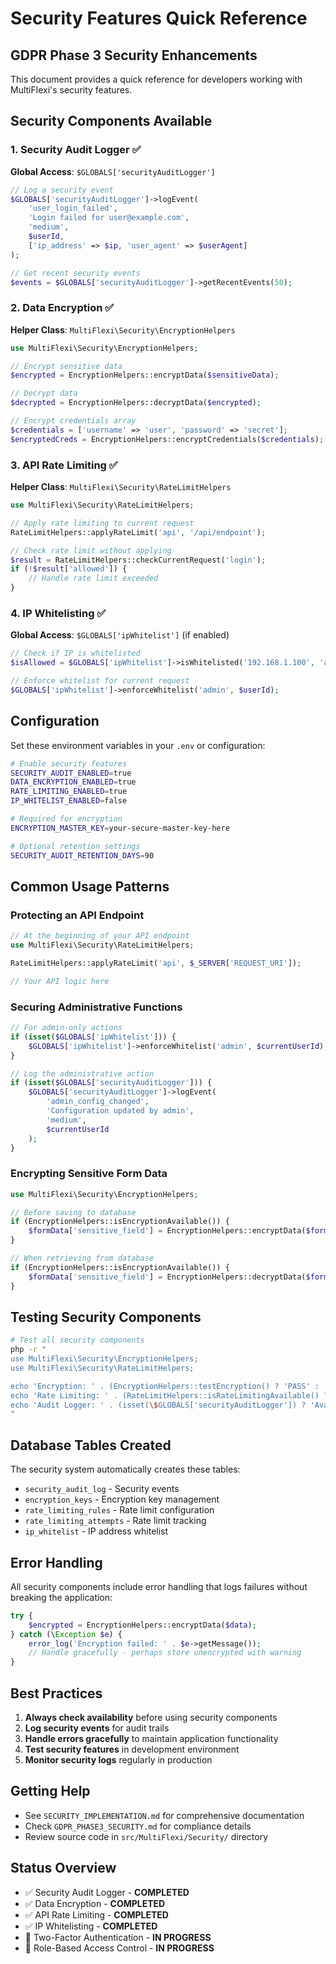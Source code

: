 # Security Features Quick Reference

## GDPR Phase 3 Security Enhancements

This document provides a quick reference for developers working with MultiFlexi's security features.

## Security Components Available

### 1. Security Audit Logger ✅
**Global Access**: `$GLOBALS['securityAuditLogger']`
```php
// Log a security event
$GLOBALS['securityAuditLogger']->logEvent(
    'user_login_failed', 
    'Login failed for user@example.com', 
    'medium', 
    $userId, 
    ['ip_address' => $ip, 'user_agent' => $userAgent]
);

// Get recent security events
$events = $GLOBALS['securityAuditLogger']->getRecentEvents(50);
```

### 2. Data Encryption ✅
**Helper Class**: `MultiFlexi\Security\EncryptionHelpers`
```php
use MultiFlexi\Security\EncryptionHelpers;

// Encrypt sensitive data
$encrypted = EncryptionHelpers::encryptData($sensitiveData);

// Decrypt data
$decrypted = EncryptionHelpers::decryptData($encrypted);

// Encrypt credentials array
$credentials = ['username' => 'user', 'password' => 'secret'];
$encryptedCreds = EncryptionHelpers::encryptCredentials($credentials);
```

### 3. API Rate Limiting ✅
**Helper Class**: `MultiFlexi\Security\RateLimitHelpers`
```php
use MultiFlexi\Security\RateLimitHelpers;

// Apply rate limiting to current request
RateLimitHelpers::applyRateLimit('api', '/api/endpoint');

// Check rate limit without applying
$result = RateLimitHelpers::checkCurrentRequest('login');
if (!$result['allowed']) {
    // Handle rate limit exceeded
}
```

### 4. IP Whitelisting ✅
**Global Access**: `$GLOBALS['ipWhitelist']` (if enabled)
```php
// Check if IP is whitelisted
$isAllowed = $GLOBALS['ipWhitelist']->isWhitelisted('192.168.1.100', 'admin');

// Enforce whitelist for current request
$GLOBALS['ipWhitelist']->enforceWhitelist('admin', $userId);
```

## Configuration

Set these environment variables in your `.env` or configuration:

```bash
# Enable security features
SECURITY_AUDIT_ENABLED=true
DATA_ENCRYPTION_ENABLED=true
RATE_LIMITING_ENABLED=true
IP_WHITELIST_ENABLED=false

# Required for encryption
ENCRYPTION_MASTER_KEY=your-secure-master-key-here

# Optional retention settings
SECURITY_AUDIT_RETENTION_DAYS=90
```

## Common Usage Patterns

### Protecting an API Endpoint
```php
// At the beginning of your API endpoint
use MultiFlexi\Security\RateLimitHelpers;

RateLimitHelpers::applyRateLimit('api', $_SERVER['REQUEST_URI']);

// Your API logic here
```

### Securing Administrative Functions
```php
// For admin-only actions
if (isset($GLOBALS['ipWhitelist'])) {
    $GLOBALS['ipWhitelist']->enforceWhitelist('admin', $currentUserId);
}

// Log the administrative action
if (isset($GLOBALS['securityAuditLogger'])) {
    $GLOBALS['securityAuditLogger']->logEvent(
        'admin_config_changed',
        'Configuration updated by admin',
        'medium',
        $currentUserId
    );
}
```

### Encrypting Sensitive Form Data
```php
use MultiFlexi\Security\EncryptionHelpers;

// Before saving to database
if (EncryptionHelpers::isEncryptionAvailable()) {
    $formData['sensitive_field'] = EncryptionHelpers::encryptData($formData['sensitive_field']);
}

// When retrieving from database
if (EncryptionHelpers::isEncryptionAvailable()) {
    $formData['sensitive_field'] = EncryptionHelpers::decryptData($formData['sensitive_field']);
}
```

## Testing Security Components

```bash
# Test all security components
php -r "
use MultiFlexi\Security\EncryptionHelpers;
use MultiFlexi\Security\RateLimitHelpers;

echo 'Encryption: ' . (EncryptionHelpers::testEncryption() ? 'PASS' : 'FAIL') . PHP_EOL;
echo 'Rate Limiting: ' . (RateLimitHelpers::isRateLimitingAvailable() ? 'Available' : 'Disabled') . PHP_EOL;
echo 'Audit Logger: ' . (isset(\$GLOBALS['securityAuditLogger']) ? 'Available' : 'Not initialized') . PHP_EOL;
"
```

## Database Tables Created

The security system automatically creates these tables:
- `security_audit_log` - Security events
- `encryption_keys` - Encryption key management
- `rate_limiting_rules` - Rate limit configuration
- `rate_limiting_attempts` - Rate limit tracking
- `ip_whitelist` - IP address whitelist

## Error Handling

All security components include error handling that logs failures without breaking the application:

```php
try {
    $encrypted = EncryptionHelpers::encryptData($data);
} catch (\Exception $e) {
    error_log('Encryption failed: ' . $e->getMessage());
    // Handle gracefully - perhaps store unencrypted with warning
}
```

## Best Practices

1. **Always check availability** before using security components
2. **Log security events** for audit trails
3. **Handle errors gracefully** to maintain application functionality
4. **Test security features** in development environment
5. **Monitor security logs** regularly in production

## Getting Help

- See `SECURITY_IMPLEMENTATION.md` for comprehensive documentation
- Check `GDPR_PHASE3_SECURITY.md` for compliance details
- Review source code in `src/MultiFlexi/Security/` directory

## Status Overview

- ✅ Security Audit Logger - **COMPLETED**
- ✅ Data Encryption - **COMPLETED**
- ✅ API Rate Limiting - **COMPLETED**
- ✅ IP Whitelisting - **COMPLETED**
- 🚧 Two-Factor Authentication - **IN PROGRESS**
- 🚧 Role-Based Access Control - **IN PROGRESS**